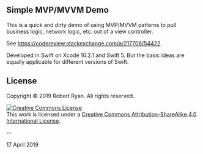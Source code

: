 ## Simple MVP/MVVM Demo

This is a quick and dirty demo of using MVP/MVVM patterns to pull business logic, network logic, etc. out of a view controller.

See https://codereview.stackexchange.com/a/217706/54422.

Developed in Swift on Xcode 10.2.1 and Swift 5. But the basic ideas are equally applicable for different versions of Swift. 

## License

Copyright &copy; 2019 Robert Ryan. All rights reserved.

<a rel="license" href="http://creativecommons.org/licenses/by-sa/4.0/"><img alt="Creative Commons License" style="border-width:0" src="http://i.creativecommons.org/l/by-sa/4.0/88x31.png" /></a><br />This work is licensed under a <a rel="license" href="http://creativecommons.org/licenses/by-sa/4.0/">Creative Commons Attribution-ShareAlike 4.0 International License</a>.

--

17 April 2019
